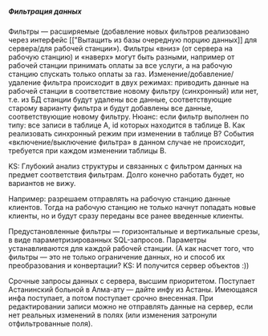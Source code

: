 ##### Фильтрация данных
Фильтры — расширяемые (добавление новых фильтров реализовано через интерфейс [["Вытащить из базы очередную порцию данных]] для сервера/для рабочей станции»). Фильтры «вниз» (от сервера на рабочую станцию) и «наверх» могут быть разными, например от рабочей станции принимать оплаты за все услуги, а на рабочую станцию спускать только оплаты за газ. Изменение/добавление/удаление фильтра происходит в двух режимах: приводить данные на рабочей станции в соответствие новому фильтру (синхронный) или нет, т.е. из БД станции будут удалены все данные, соответствующие старому варианту фильтра и будут добавлены все данные, соответствующие новому фильтру. Нюанс: если фильтр выполнен по типу: все записи в таблице A, id которых находится в таблице B. Как реализовать синхронный режим при изменении в таблице B? События «включение/выключение фильтра» в данном случае не происходит, требуется при каждом изменении таблицы B.

KS: Глубокий анализ структуры и связанных с фильтром данных на предмет соответствия фильтрам. Долго конечно работать будет, но вариантов не вижу.

Например: разрешаем отправлять на рабочую станцию данные клиентов. Тогда на рабочую станцию не только начнут попадать новые клиенты, но и будут сразу переданы все ранее введенные клиенты.

Предустановленные фильтры — горизонтальные и вертикальные срезы, в виде параметризированных SQL-запросов. Параметры устанавливаются для каждой рабочей станции. (А как насчет того, что фильтры — это не только ограничение данных, но и способ их преобразования и конвертации? KS: И получится сервер объектов :))

Срочные запросы данных с сервера, высшим приоритетом. Поступает Астанинский больной в Алма-ату — дайте инфу из Астаны. Имеющаяся инфа поступает, а потом поступает срочно внесенная.
При редактировании записи можно не отправлять данные на сервер, если нет реальных изменений в полях (или изменения затронули отфильтрованные поля).